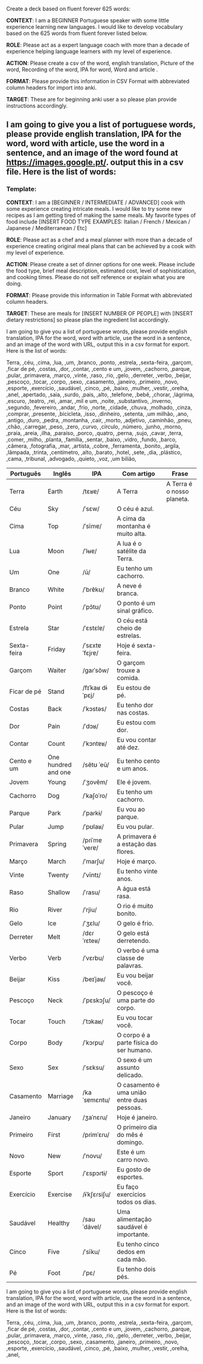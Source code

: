 

Create a deck based on fluent forever 625 words:

**CONTEXT**: I am a BEGINNER Portuguese speaker  with some little experience learning new languages. I would like to develop vocabulary based on the 625 words from fluent forever listed below.

**ROLE**: Please act as a expert language coach  with more than a decade of experience helping language learners with my level of experience. 

**ACTION**: Please create a csv of the word, english translation, Picture of the word, Recording of the word, IPA for word, Word and article . 

**FORMAT**: Please provide this information in CSV Format with abbreviated column headers for import into anki.

**TARGET**: These are for beginning anki user a so please plan provide instructions  accordingly.


## I am going to give you a list of portuguese words, please provide english translation, IPA for the word, word with article, use the word in a sentence, and an  image of the word found at https://images.google.pt/. output this in a csv file. Here is the list of words:


### Template:
**CONTEXT**: I am a [BEGINNER / INTERMEDIATE / ADVANCED] cook with some experience creating intricate meals. I would like to try some new recipes as I am getting tired of making the same meals. My favorite types of food include [INSERT FOOD TYPE EXAMPLES: Italian / French / Mexican / Japanese / Mediterranean / Etc] 

**ROLE**: Please act as a chef and a meal planner with more than a decade of experience creating original meal plans that can be achieved by a cook with my level of experience. 

**ACTION**: Please create a set of dinner options for one week. Please include the food type, brief meal description, estimated cost, level of sophistication, and cooking times. Please do not self reference or explain what you are doing. 

**FORMAT**: Please provide this information in Table Format with abbreviated column headers. 

**TARGET**: These are meals for [INSERT NUMBER OF PEOPLE] with [INSERT dietary restrictions] so please plan the ingredient list accordingly.


I am going to give you a list of portuguese words, please provide english translation, IPA for the word, word with article, use the word in a sentence, and an  image of the word with URL, output this in a csv format for export. Here is the list of words:

Terra,
,céu,
,cima,
,lua,
,um,
,branco,
,ponto,
,estrela,
,sexta-feira,
,garçom,
,ficar de pé,
,costas,
,dor,
,contar,
,cento e um,
,jovem,
,cachorro,
,parque,
,pular,
,primavera,
,março,
,vinte,
,raso,
,rio,
,gelo,
,derreter,
,verbo,
,beijar,
,pescoço,
,tocar,
,corpo,
,sexo,
,casamento,
,janeiro,
,primeiro,
,novo,
,esporte,
,exercício,
,saudável,
,cinco,
,pé,
,baixo,
,mulher,
,vestir,
,orelha,
,anel,
,apertado,
,saia,
,surdo,
,pais,
,alto,
,telefone,
,bebê,
,chorar,
,lágrima,
,escuro,
,teatro,
,rei,
,amar,
,mil e um,
,noite,
,substantivo,
,inverno,
,segundo,
,fevereiro,
,andar,
,frio,
,norte,
,cidade,
,chuva,
,molhado,
,cinza,
,comprar,
,presente,
,bicicleta,
,isso,
,dinheiro,
,setenta,
,um milhão,
,ano,
,antigo,
,duro,
,pedra,
,montanha,
,cair,
,morto,
,adjetivo,
,caminhão,
,pneu,
,chão,
,carregar,
,peso,
,zero,
,curvo,
,círculo,
,número,
,junho,
,morno,
,praia,
,areia,
,ilha,
,paraíso,
,porco,
,quatro,
,perna,
,sujo,
,cavar,
,terra,
,comer,
,milho,
,planta,
,família,
,sentar,
,baixo,
,vidro,
,fundo,
,barco,
,câmera,
,fotografia,
,mar,
,artista,
,cobre,
,ferramenta,
,bonito,
,argila,
,lâmpada,
,trinta,
,centímetro,
,alto,
,barato,
,hotel,
,sete,
,dia,
,plástico,
,cama,
,tribunal,
,advogado,
,quieto,
,voz,
,um bilião,


| Português | Inglês | IPA | Com artigo | Frase |
|---|---|---|---|---|
| Terra | Earth | /tɛʁɐ/ | A Terra | A Terra é o nosso planeta. |
| Céu | Sky | /ˈsɛw/ | O céu é azul. |
| Cima | Top | /ˈsĩmɐ/ | A cima da montanha é muito alta. |
| Lua | Moon | /ˈlʉɐ/ | A lua é o satélite da Terra. |
| Um | One | /ũ/ | Eu tenho um cachorro. |
| Branco | White | /ˈbɾɐ̃kʊ/ | A neve é branca. |
| Ponto | Point | /ˈpɔ̃tʊ/ | O ponto é um sinal gráfico. |
| Estrela | Star | /ˈɛstɛlɐ/ | O céu está cheio de estrelas. |
| Sexta-feira | Friday | /ˈsɛxtɐˈfɛjɾɐ/ | Hoje é sexta-feira. |
| Garçom | Waiter | /ɡaɾˈsõw/ | O garçom trouxe a comida. |
| Ficar de pé | Stand | /fɪˈkaʁ dɨ ˈpɛj/ | Eu estou de pé. |
| Costas | Back | /ˈkɔstəs/ | Eu tenho dor nas costas. |
| Dor | Pain | /ˈdɔʁ/ | Eu estou com dor. |
| Contar | Count | /ˈkɔntɐʁ/ | Eu vou contar até dez. |
| Cento e um | One hundred and one | /sẽtʊ ˈeũ/ | Eu tenho cento e um anos. |
| Jovem | Young | /ˈʒovẽm/ | Ele é jovem. |
| Cachorro | Dog | /ˈkaʃoˈɾo/ | Eu tenho um cachorro. |
| Parque | Park | /ˈpaɾkɨ/ | Eu vou ao parque. |
| Pular | Jump | /ˈpʊlaʁ/ | Eu vou pular. |
| Primavera | Spring | /pɾiˈmɐˈveɾɐ/ | A primavera é a estação das flores. |
| Março | March | /ˈmaɾʃu/ | Hoje é março. |
| Vinte | Twenty | /ˈvĩntɪ/ | Eu tenho vinte anos. |
| Raso | Shallow | /ˈɾasu/ | A água está rasa. |
| Rio | River | /ˈrjiu/ | O rio é muito bonito. |
| Gelo | Ice | /ˈʒɛlu/ | O gelo é frio. |
| Derreter | Melt | /dɛɾˈɾɛteʁ/ | O gelo está derretendo. |
| Verbo | Verb | /ˈvɛɾbu/ | O verbo é uma classe de palavras. |
| Beijar | Kiss | /beɪˈjaʁ/ | Eu vou beijar você. |
| Pescoço | Neck | /ˈpɛskɔʃu/ | O pescoço é uma parte do corpo. |
| Tocar | Touch | /ˈtɔkaʁ/ | Eu vou tocar você. |
| Corpo | Body | /ˈkɔɾpu/ | O corpo é a parte física do ser humano. |
| Sexo | Sex | /ˈsɛksu/ | O sexo é um assunto delicado. |
| Casamento | Marriage | /kaˈsɐmɛntu/ | O casamento é uma união entre duas pessoas. |
| Janeiro | January | /ʒaˈnɛɾu/ | Hoje é janeiro. |
| Primeiro | First | /pɾimˈɛɾu/ | O primeiro dia do mês é domingo. |
| Novo | New | /ˈnovu/ | Este é um carro novo. |
| Esporte | Sport | /ˈɛspɔɾtɨ/ | Eu gosto de esportes. |
| Exercício | Exercise | /ɨˈkʃɛɾsiʃu/ | Eu faço exercícios todos os dias. |
| Saudável | Healthy | /sauˈdável/ | Uma alimentação saudável é importante. |
| Cinco | Five | /ˈsĩku/ | Eu tenho cinco dedos em cada mão. |
| Pé | Foot | /ˈpɛ/ | Eu tenho dois pés. |


I am going to give you a list of portuguese words, please provide english translation, IPA for the word, word with article, use the word in a sentence, and an  image of the word with URL, output this in a csv format for export. Here is the list of words:

Terra,
,céu,
,cima,
,lua,
,um,
,branco,
,ponto,
,estrela,
,sexta-feira,
,garçom,
,ficar de pé,
,costas,
,dor,
,contar,
,cento e um,
,jovem,
,cachorro,
,parque,
,pular,
,primavera,
,março,
,vinte,
,raso,
,rio,
,gelo,
,derreter,
,verbo,
,beijar,
,pescoço,
,tocar,
,corpo,
,sexo,
,casamento,
,janeiro,
,primeiro,
,novo,
,esporte,
,exercício,
,saudável,
,cinco,
,pé,
,baixo,
,mulher,
,vestir,
,orelha,
,anel,
